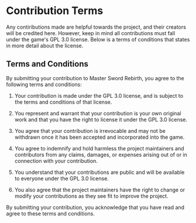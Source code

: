 # Contribution Terms

Any contiributions made are helpful towards the project, and their creators will be credited here. However, keep in mind all contributions must fall under the game's GPL 3.0 license. Below is a terms of conditions that states in more detail about the license.

## Terms and Conditions

By submitting your contribution to Master Sword Rebirth, you agree to the following terms and conditions:
 
1. Your contribution is made under the GPL 3.0 license, and is subject to the terms and conditions of that license.
 
2. You represent and warrant that your contribution is your own original work and that you have the right to license it under the GPL 3.0 license.
 
3. You agree that your contribution is irrevocable and may not be withdrawn once it has been accepted and incorporated into the game.
 
4. You agree to indemnify and hold harmless the project maintainers and contributors from any claims, damages, or expenses arising out of or in connection with your contribution.
 
5. You understand that your contributions are public and will be available to everyone under the GPL 3.0 license.
 
6. You also agree that the project maintainers have the right to change or modify your contributions as they see fit to improve the project.
 
By submitting your contribution, you acknowledge that you have read and agree to these terms and conditions.